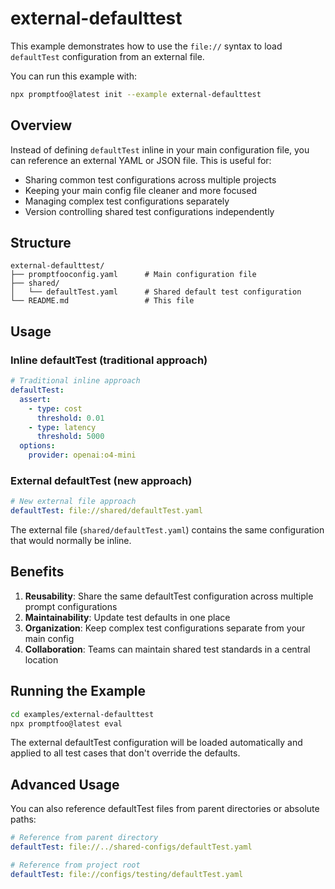 # external-defaulttest

This example demonstrates how to use the `file://` syntax to load `defaultTest` configuration from an external file.

You can run this example with:

```bash
npx promptfoo@latest init --example external-defaulttest
```

## Overview

Instead of defining `defaultTest` inline in your main configuration file, you can reference an external YAML or JSON file. This is useful for:

- Sharing common test configurations across multiple projects
- Keeping your main config file cleaner and more focused
- Managing complex test configurations separately
- Version controlling shared test configurations independently

## Structure

```
external-defaulttest/
├── promptfooconfig.yaml      # Main configuration file
├── shared/
│   └── defaultTest.yaml      # Shared default test configuration
└── README.md                 # This file
```

## Usage

### Inline defaultTest (traditional approach)

```yaml
# Traditional inline approach
defaultTest:
  assert:
    - type: cost
      threshold: 0.01
    - type: latency
      threshold: 5000
  options:
    provider: openai:o4-mini
```

### External defaultTest (new approach)

```yaml
# New external file approach
defaultTest: file://shared/defaultTest.yaml
```

The external file (`shared/defaultTest.yaml`) contains the same configuration that would normally be inline.

## Benefits

1. **Reusability**: Share the same defaultTest configuration across multiple prompt configurations
2. **Maintainability**: Update test defaults in one place
3. **Organization**: Keep complex test configurations separate from your main config
4. **Collaboration**: Teams can maintain shared test standards in a central location

## Running the Example

```bash
cd examples/external-defaulttest
npx promptfoo@latest eval
```

The external defaultTest configuration will be loaded automatically and applied to all test cases that don't override the defaults.

## Advanced Usage

You can also reference defaultTest files from parent directories or absolute paths:

```yaml
# Reference from parent directory
defaultTest: file://../shared-configs/defaultTest.yaml

# Reference from project root
defaultTest: file://configs/testing/defaultTest.yaml
```
